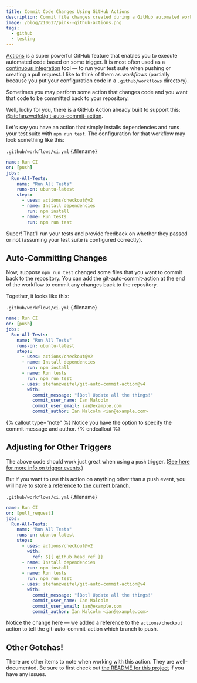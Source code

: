 ```yaml
---
title: Commit Code Changes Using GitHub Actions
description: Commit file changes created during a GitHub automated workflow run.
image: /blog/210617/pink--github-actions.png
tags:
  - github
  - testing
---
```


[Actions](https://github.com/features/actions) is a super powerful GitHub feature that enables you to execute automated code based on some trigger. It is most often used as a [continuous integration](/blog/wtf-is-continuous-integration/) tool — to run your test suite when pushing or creating a pull request. I like to think of them as _workflows_ (partially because you put your configuration code in a `.github/workflows` directory).

Sometimes you may perform some action that changes code and you want that code to be committed back to your repository.

Well, lucky for you, there is a GitHub Action already built to support this: [@stefanzweifel/git-auto-commit-action](https://github.com/stefanzweifel/git-auto-commit-action).

Let's say you have an action that simply installs dependencies and runs your test suite with `npm run test`. The configuration for that workflow may look something like this:

`.github/workflows/ci.yml` {.filename}

```yaml
name: Run CI
on: [push]
jobs:
  Run-All-Tests:
    name: "Run All Tests"
    runs-on: ubuntu-latest
    steps:
      - uses: actions/checkout@v2
      - name: Install dependencies
        run: npm install
      - name: Run tests
        run: npm run test
```

Super! That'll run your tests and provide feedback on whether they passed or not (assuming your test suite is configured correctly).

## Auto-Committing Changes

Now, suppose `npm run test` changed some files that you want to commit back to the repository. You can add the git-auto-commit-action at the end of the workflow to commit any changes back to the repository.

Together, it looks like this:

`.github/workflows/ci.yml` {.filename}

```yaml
name: Run CI
on: [push]
jobs:
  Run-All-Tests:
    name: "Run All Tests"
    runs-on: ubuntu-latest
    steps:
      - uses: actions/checkout@v2
      - name: Install dependencies
        run: npm install
      - name: Run tests
        run: npm run test
      - uses: stefanzweifel/git-auto-commit-action@v4
        with:
          commit_message: "[Bot] Update all the things!"
          commit_user_name: Ian Malcolm
          commit_user_email: ian@example.com
          commit_author: Ian Malcolm <ian@example.com>
```

{% callout type="note" %}
Notice you have the option to specify the commit message and author.
{% endcallout %}

## Adjusting for Other Triggers

The above code should work just great when using a `push` trigger. ([See here for more info on trigger events](https://docs.github.com/en/actions/reference/events-that-trigger-workflows).)

But if you want to use this action on anything other than a push event, you will have to [store a reference to the current branch](https://github.com/stefanzweifel/git-auto-commit-action#checkout-the-correct-branch).

`.github/workflows/ci.yml` {.filename}

```yaml
name: Run CI
on: [pull_request]
jobs:
  Run-All-Tests:
    name: "Run All Tests"
    runs-on: ubuntu-latest
    steps:
      - uses: actions/checkout@v2
        with:
          ref: ${{ github.head_ref }}
      - name: Install dependencies
        run: npm install
      - name: Run tests
        run: npm run test
      - uses: stefanzweifel/git-auto-commit-action@v4
        with:
          commit_message: "[Bot] Update all the things!"
          commit_user_name: Ian Malcolm
          commit_user_email: ian@example.com
          commit_author: Ian Malcolm <ian@example.com>
```

Notice the change here — we added a reference to the `actions/checkout` action to tell the git-auto-commit-action which branch to push.

## Other Gotchas!

There are other items to note when working with this action. They are well-documented. Be sure to first check out [the README for this project](https://github.com/stefanzweifel/git-auto-commit-action) if you have any issues.
